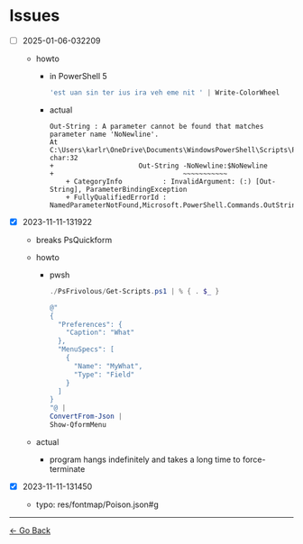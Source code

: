# Issues

- [ ] 2025-01-06-032209
  - howto
    - in PowerShell 5

      ```powershell
      'est uan sin ter ius ira veh eme nit ' | Write-ColorWheel
      ```

    - actual

      ```text
      Out-String : A parameter cannot be found that matches parameter name 'NoNewline'.
      At C:\Users\karlr\OneDrive\Documents\WindowsPowerShell\Scripts\PsFrivolous\script\Draw.ps1:232 char:32
      +                     Out-String -NoNewline:$NoNewline
      +                                ~~~~~~~~~~~
          + CategoryInfo          : InvalidArgument: (:) [Out-String], ParameterBindingException
          + FullyQualifiedErrorId : NamedParameterNotFound,Microsoft.PowerShell.Commands.OutStringCommand
      ```

- [x] 2023-11-11-131922
  - breaks PsQuickform
  - howto
    - pwsh

      ```powershell
      ./PsFrivolous/Get-Scripts.ps1 | % { . $_ }

      @"
      {
        "Preferences": {
          "Caption": "What"
        },
        "MenuSpecs": [
          {
            "Name": "MyWhat",
            "Type": "Field"
          }
        ]
      }
      "@ |
      ConvertFrom-Json |
      Show-QformMenu
      ```

  - actual
    - program hangs indefinitely and takes a long time to force-terminate

- [x] 2023-11-11-131450
  - typo: res/fontmap/Poison.json#g

---

[← Go Back](../readme.md)
